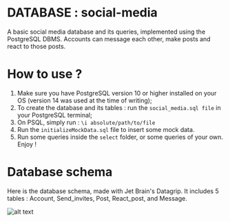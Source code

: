 # DATABASE : social-media
A basic social media database and its queries, implemented using the PostgreSQL DBMS. Accounts can message each other, make posts and react to those posts.

# How to use ? 
1. Make sure you have PostgreSQL version 10 or higher installed on your OS (version 14 was used at the time of writing);
2. To create the database and its tables : run the `social_media.sql file` in your PostgreSQL terminal; 
3. On PSQL, simply run : `\i absolute/path/to/file`
4. Run the `initializeMockData.sql` file to insert some mock data.
5. Run some queries inside the `select` folder, or some queries of your own. Enjoy !

# Database schema
Here is the database schema, made with Jet Brain's Datagrip. It includes 5 tables : Account, Send_invites, Post, React_post, and Message. 

![alt text](https://github.com/tokyramarozaka/social-media/blob/main/assets/Diagram.png)
